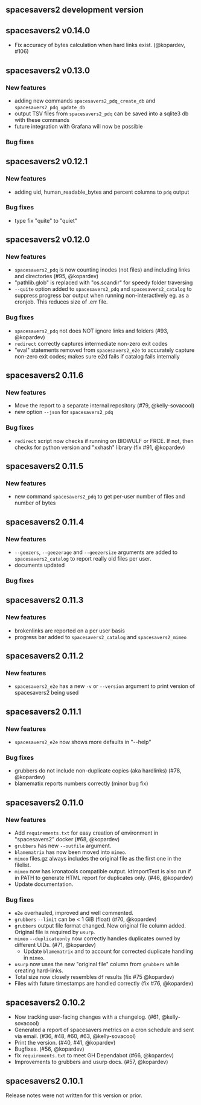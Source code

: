 ## spacesavers2 development version


## spacesavers2 v0.14.0

- Fix accuracy of bytes calculation when hard links exist. (@kopardev, #106)

## spacesavers2 v0.13.0

### New features

- adding new commands `spacesavers2_pdq_create_db` and `spacesavers2_pdq_update_db`
- output TSV files from `spacesavers2_pdq` can be saved into a sqlite3 db with these commands
- future integration with Grafana will now be possible

### Bug fixes

## spacesavers2 v0.12.1

### New features

- adding uid, human_readable_bytes and percent columns to `pdq` output 

### Bug fixes

- type fix "quite" to "quiet"

## spacesavers2 v0.12.0

### New features

- `spacesavers2_pdq` is now counting inodes (not files) and including links and directories (#95, @kopardev)
- "pathlib.glob" is replaced with "os.scandir" for speedy folder traversing
- `--quite` option added to `spacesavers2_pdq` and `spacesavers2_catalog` to suppress progress bar output when running non-interactively eg. as a cronjob. This reduces size of .err file.

### Bug fixes

- `spacesavers2_pdq` not does NOT ignore links and folders (#93, @kopardev)
- `redirect` correctly captures intermediate non-zero exit codes
- "eval" statements removed from `spacesavers2_e2e` to accurately capture non-zero exit codes; makes sure e2d fails if catalog fails internally

## spacesavers2 0.11.6

### New features

- Move the report to a separate internal repository (#79, @kelly-sovacool)
- new option `--json` for `spacesavers2_pdq`

### Bug fixes

- `redirect` script now checks if running on BIOWULF or FRCE. If not, then checks for python version and "xxhash" library (fix #91, @kopardev)

## spacesavers2 0.11.5

### New features

- new command `spacesavers2_pdq` to get per-user number of files and number of bytes

## spacesavers2 0.11.4

### New features

- `--geezers`, `--geezerage` and `--geezersize` arguments are added to `spacesavers2_catalog` to report really old files per user.
- documents updated

### Bug fixes

## spacesavers2 0.11.3

### New features

- brokenlinks are reported on a per user basis
- progress bar added to `spacesavers2_catalog` and `spacesavers2_mimeo`

## spacesavers2 0.11.2

### New features

- `spacesavers2_e2e` has a new `-v` or `--version` argument to print version of spacesavers2 being used

## spacesavers2 0.11.1

### New features

- `spacesavers2_e2e` now shows more defaults in "--help"

### Bug fixes

- grubbers do not include non-duplicate copies (aka hardlinks) (#78, @kopardev)
- blamematix reports numbers correctly (minor bug fix)

## spacesavers2 0.11.0

### New features

- Add `requirements.txt` for easy creation of environment in "spacesavers2" docker (#68, @kopardev)
- `grubbers` has new `--outfile` argument.
- `blamematrix` has now been moved into `mimeo`.
- `mimeo` files.gz always includes the original file as the first one in the filelist.
- `mimeo` now has kronatools compatible output. ktImportText is also run if in PATH to generate HTML report for duplicates only. (#46, @kopardev)
- Update documentation.

### Bug fixes

- `e2e` overhauled, improved and well commented.
- `grubbers` `--limit` can be < 1 GiB (float) (#70, @kopardev)
- `grubbers` output file format changed. New original file column added. Original file is required by `usurp`.
- `mimeo` `--duplicateonly` now correctly handles duplicates owned by different UIDs. (#71, @kopardev)
  - Update `blamematrix` and to account for corrected duplicate handling in `mimeo`.
- `usurp` now uses the new "original file" column from `grubbers` while creating hard-links.
- Total size now closely resembles `df` results (fix #75 @kopardev)
- Files with future timestamps are handled correctly (fix #76, @kopardev)

## spacesavers2 0.10.2

- Now tracking user-facing changes with a changelog. (#61, @kelly-sovacool)
- Generated a report of spacesavers metrics on a cron schedule and sent via email. (#36, #48, #60, #63, @kelly-sovacool)
- Print the version. (#40, #41, @kopardev)
- Bugfixes. (#56, @kopardev)
- fix `requirements.txt` to meet GH Dependabot (#66, @kopardev)
- Improvements to grubbers and usurp docs. (#57, @kopardev)

## spacesavers2 0.10.1

Release notes were not written for this version or prior.
